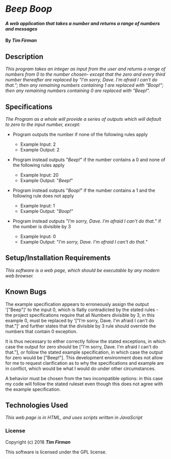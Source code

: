 # _Beep Boop_

#### _A web application that takes a number and returns a range of numbers and messages_

#### By _**Tim Firman**_

## Description

_This program takes an integer as input from the user and returns a range of numbers from 0 to the number chosen- except that the zero and every third number thereafter are replaced by "I'm sorry, Dave. I'm afraid I can't do that."; then any remaining numbers containing 1 are replaced with "Boop!"; then any remaining numbers containing 0 are replaced with "Beep!"._

## Specifications

_The Program as a whole will provide a series of outputs which will default to zero to the input number, except:_

* Program outputs the number if none of the following rules apply
  * Example Input: 2
  * Example Output: 2

* Program instead outputs "_Beep!_" if the number contains a 0 and none of the following rules apply
  * Example Input: 20
  * Example Output: "_Beep!_"

* Program instead outputs "_Boop!_" if the number contains a 1 and the following rule does not apply
  * Example Input: 1
  * Example Output: "_Boop!_"

* Program instead outputs "_I'm sorry, Dave. I'm afraid I can't do that._" if the number is divisible by 3
  * Example Input: 0
  * Example Output: "_I'm sorry, Dave. I'm afraid I can't do that._"


## Setup/Installation Requirements

_This software is a web page, which should be executable by any modern web browser._

## Known Bugs

The example specification appears to erroneously assign the output '["Beep"]' to the input 0, which is flatly contradicted by the stated rules - the project specifications require that all Numbers divisible by 3, in this example 0, must be replaced by '["I'm sorry, Dave. I'm afraid I can't do that."]' and further states that the divisible by 3 rule should override the numbers that contain 0 exception.

It is thus necessary to either correctly follow the stated exceptions, in which case the output for zero should be ["I'm sorry, Dave. I'm afraid I can't do that."], or follow the stated example specification, in which case the output for zero would be ["Beep!"].  This development environment does not allow for me to request clarification as to why the specifications and example are in conflict, which would be what I would do under other circumstances.

A behavior must be chosen from the two incompatible options: in this case my code will follow the stated ruleset even though this does not agree with the example specification.

## Technologies Used

_This web page is in HTML, and uses scripts written in JavaScript_

### License

Copyright (c) 2018 **_Tim Firman_**

This software is licensed under the GPL license.
